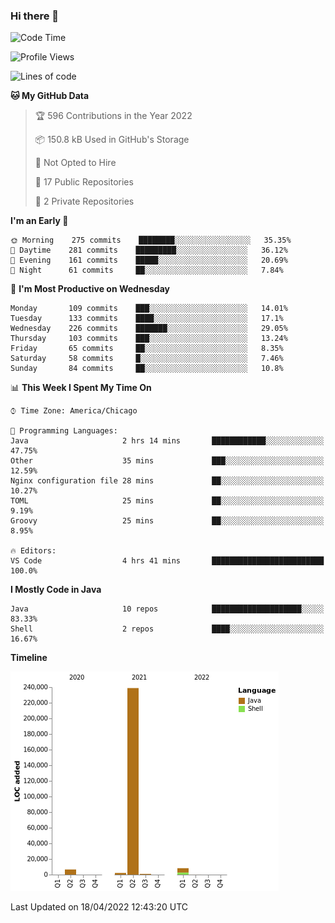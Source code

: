 ### Hi there 👋


<!--START_SECTION:waka-->
![Code Time](http://img.shields.io/badge/Code%20Time-2%2C210%20hrs%2033%20mins-blue)

![Profile Views](http://img.shields.io/badge/Profile%20Views-0-blue)

![Lines of code](https://img.shields.io/badge/From%20Hello%20World%20I%27ve%20Written-257%20Thousand%20lines%20of%20code-blue)

**🐱 My GitHub Data** 

> 🏆 596 Contributions in the Year 2022
 > 
> 📦 150.8 kB Used in GitHub's Storage 
 > 
> 🚫 Not Opted to Hire
 > 
> 📜 17 Public Repositories 
 > 
> 🔑 2 Private Repositories  
 > 
**I'm an Early 🐤** 

```text
🌞 Morning    275 commits    ████████░░░░░░░░░░░░░░░░░   35.35% 
🌆 Daytime    281 commits    █████████░░░░░░░░░░░░░░░░   36.12% 
🌃 Evening    161 commits    █████░░░░░░░░░░░░░░░░░░░░   20.69% 
🌙 Night      61 commits     ██░░░░░░░░░░░░░░░░░░░░░░░   7.84%

```
📅 **I'm Most Productive on Wednesday** 

```text
Monday       109 commits    ███░░░░░░░░░░░░░░░░░░░░░░   14.01% 
Tuesday      133 commits    ████░░░░░░░░░░░░░░░░░░░░░   17.1% 
Wednesday    226 commits    ███████░░░░░░░░░░░░░░░░░░   29.05% 
Thursday     103 commits    ███░░░░░░░░░░░░░░░░░░░░░░   13.24% 
Friday       65 commits     ██░░░░░░░░░░░░░░░░░░░░░░░   8.35% 
Saturday     58 commits     █░░░░░░░░░░░░░░░░░░░░░░░░   7.46% 
Sunday       84 commits     ██░░░░░░░░░░░░░░░░░░░░░░░   10.8%

```


📊 **This Week I Spent My Time On** 

```text
⌚︎ Time Zone: America/Chicago

💬 Programming Languages: 
Java                     2 hrs 14 mins       ████████████░░░░░░░░░░░░░   47.75% 
Other                    35 mins             ███░░░░░░░░░░░░░░░░░░░░░░   12.59% 
Nginx configuration file 28 mins             ██░░░░░░░░░░░░░░░░░░░░░░░   10.27% 
TOML                     25 mins             ██░░░░░░░░░░░░░░░░░░░░░░░   9.19% 
Groovy                   25 mins             ██░░░░░░░░░░░░░░░░░░░░░░░   8.95%

🔥 Editors: 
VS Code                  4 hrs 41 mins       █████████████████████████   100.0%

```

**I Mostly Code in Java** 

```text
Java                     10 repos            ████████████████████░░░░░   83.33% 
Shell                    2 repos             ████░░░░░░░░░░░░░░░░░░░░░   16.67%

```


**Timeline**

![Chart not found](https://raw.githubusercontent.com/powercasgamer/powercasgamer/master/charts/bar_graph.png) 


 Last Updated on 18/04/2022 12:43:20 UTC
<!--END_SECTION:waka-->
